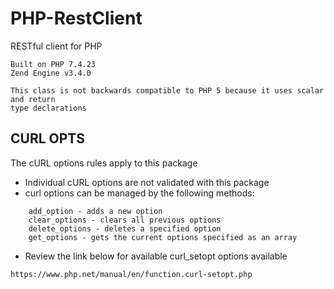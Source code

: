 # PHP-RestClient
RESTful client for PHP

```
Built on PHP 7.4.23
Zend Engine v3.4.0

This class is not backwards compatible to PHP 5 because it uses scalar and return
type declarations
```


## CURL OPTS
The cURL options rules apply to this package
* Individual cURL options are not validated with this package
* curl options can be managed by the following methods:
```
	add_option - adds a new option
	clear_options - clears all previous options
	delete_options - deletes a specified option
	get_options - gets the current options specified as an array
```
* Review the link below for available curl_setopt options available
```
https://www.php.net/manual/en/function.curl-setopt.php
```

